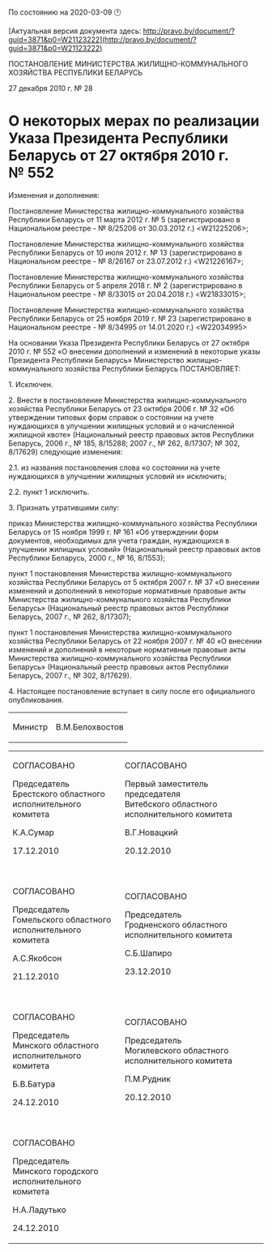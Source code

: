 По состоянию на 2020-03-09 &#x1F550;

[Актуальная версия документа здесь: http://pravo.by/document/?guid=3871&p0=W21123222](http://pravo.by/document/?guid=3871&p0=W21123222)

<p>ПОСТАНОВЛЕНИЕ МИНИСТЕРСТВА ЖИЛИЩНО-КОММУНАЛЬНОГО ХОЗЯЙСТВА РЕСПУБЛИКИ БЕЛАРУСЬ</p>
<p>27 декабря 2010 г. № 28</p>
<h1>О некоторых мерах по реализации Указа Президента Республики Беларусь от 27 октября 2010 г. № 552</h1>
<p>Изменения и дополнения:</p>
<p>Постановление Министерства жилищно-коммунального хозяйства Республики Беларусь от 11 марта 2012 г. № 5 (зарегистрировано в Национальном реестре - № 8/25206 от 30.03.2012 г.) &lt;W21225206&gt;;</p>
<p>Постановление Министерства жилищно-коммунального хозяйства Республики Беларусь от 10 июля 2012 г. № 13 (зарегистрировано в Национальном реестре - № 8/26167 от 23.07.2012 г.) &lt;W21226167&gt;;</p>
<p>Постановление Министерства жилищно-коммунального хозяйства Республики Беларусь от 5 апреля 2018 г. № 2 (зарегистрировано в Национальном реестре - № 8/33015 от 20.04.2018 г.) &lt;W21833015&gt;;</p>
<p>Постановление Министерства жилищно-коммунального хозяйства Республики Беларусь от 25 ноября 2019 г. № 23 (зарегистрировано в Национальном реестре - № 8/34995 от 14.01.2020 г.) &lt;W22034995&gt;</p>
<p></p>
<p>На основании Указа Президента Республики Беларусь от 27 октября 2010 г. № 552 «О внесении дополнений и изменений в некоторые указы Президента Республики Беларусь» Министерство жилищно-коммунального хозяйства Республики Беларусь ПОСТАНОВЛЯЕТ:</p>
<p>1. Исключен.</p>
<p>2. Внести в постановление Министерства жилищно-коммунального хозяйства Республики Беларусь от 23 октября 2006 г. № 32 «Об утверждении типовых форм справок о состоянии на учете нуждающихся в улучшении жилищных условий и о начисленной жилищной квоте» (Национальный реестр правовых актов Республики Беларусь, 2006 г., № 185, 8/15288; 2007 г., № 262, 8/17307; № 302, 8/17629) следующие изменения:</p>
<p>2.1. из названия постановления слова «о состоянии на учете нуждающихся в улучшении жилищных условий и» исключить;</p>
<p>2.2. пункт 1 исключить.</p>
<p>3. Признать утратившими силу:</p>
<p>приказ Министерства жилищно-коммунального хозяйства Республики Беларусь от 15 ноября 1999 г. № 161 «Об утверждении форм документов, необходимых для учета граждан, нуждающихся в улучшении жилищных условий» (Национальный реестр правовых актов Республики Беларусь, 2000 г., № 16, 8/1553);</p>
<p>пункт 1 постановления Министерства жилищно-коммунального хозяйства Республики Беларусь от 5 октября 2007 г. № 37 «О внесении изменений и дополнений в некоторые нормативные правовые акты Министерства жилищно-коммунального хозяйства Республики Беларусь» (Национальный реестр правовых актов Республики Беларусь, 2007 г., № 262, 8/17307);</p>
<p>пункт 1 постановления Министерства жилищно-коммунального хозяйства Республики Беларусь от 22 ноября 2007 г. № 40 «О внесении изменений и дополнений в некоторые нормативные правовые акты Министерства жилищно-коммунального хозяйства Республики Беларусь» (Национальный реестр правовых актов Республики Беларусь, 2007 г., № 302, 8/17629).</p>
<p>4. Настоящее постановление вступает в силу после его официального опубликования.</p>
<p></p>
<table><tr>
<td><p>Министр</p></td>
<td><p>В.М.Белохвостов</p></td>
</tr></table>
<p></p>
<table>
<tr>
<td>
<p>СОГЛАСОВАНО</p>
<p>Председатель<br>Брестского областного <br>исполнительного комитета</p>
<p>К.А.Сумар</p>
<p>17.12.2010</p>
</td>
<td>
<p>СОГЛАСОВАНО</p>
<p>Первый заместитель председателя <br>Витебского областного <br>исполнительного комитета</p>
<p>В.Г.Новацкий</p>
<p>20.12.2010</p>
</td>
</tr>
<tr>
<td><p></p></td>
<td><p></p></td>
</tr>
<tr>
<td>
<p>СОГЛАСОВАНО</p>
<p>Председатель<br>Гомельского областного <br>исполнительного комитета</p>
<p>А.С.Якобсон</p>
<p>21.12.2010</p>
</td>
<td>
<p>СОГЛАСОВАНО</p>
<p>Председатель<br>Гродненского областного <br>исполнительного комитета</p>
<p>С.Б.Шапиро</p>
<p>23.12.2010</p>
</td>
</tr>
<tr>
<td><p></p></td>
<td><p></p></td>
</tr>
<tr>
<td>
<p>СОГЛАСОВАНО</p>
<p>Председатель<br>Минского областного <br>исполнительного комитета</p>
<p>Б.В.Батура</p>
<p>24.12.2010</p>
</td>
<td>
<p>СОГЛАСОВАНО</p>
<p>Председатель<br>Могилевского областного <br>исполнительного комитета</p>
<p>П.М.Рудник</p>
<p>20.12.2010</p>
</td>
</tr>
<tr>
<td><p></p></td>
<td><p></p></td>
</tr>
<tr>
<td>
<p>СОГЛАСОВАНО</p>
<p>Председатель<br>Минского городского <br>исполнительного комитета</p>
<p>Н.А.Ладутько</p>
<p>24.12.2010</p>
</td>
<td><p></p></td>
</tr>
</table>
<p></p>